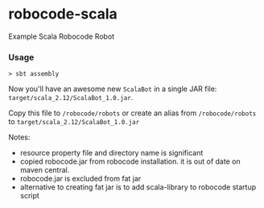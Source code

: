 # robocode-scala
Example Scala Robocode Robot

### Usage

    > sbt assembly

Now you'll have an awesome new `ScalaBot` in a single JAR file: `target/scala_2.12/ScalaBot_1.0.jar`.

Copy this file to `/robocode/robots` or create an alias from `/robocode/robots` to `target/scala_2.12/ScalaBot_1.0.jar`

Notes:
* resource property file and directory name is significant
* copied robocode.jar from robocode installation. it is out of date on maven central.  
* robocode.jar is excluded from fat jar
* alternative to creating fat jar is to add scala-library to robocode startup script
